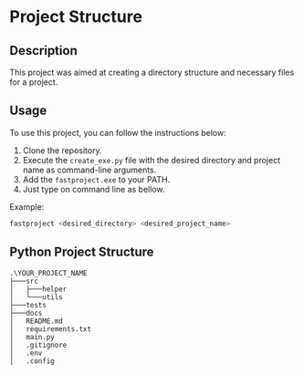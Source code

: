 # Project Structure

## Description

This project was aimed at creating a directory structure and necessary files for a project.

## Usage

To use this project, you can follow the instructions below:

1. Clone the repository.
2. Execute the `create_exe.py` file with the desired directory and project name as command-line arguments.
3. Add the `fastproject.exe` to your PATH.
4. Just type on command line as bellow.

Example:

```bash
fastproject <desired_directory> <desired_project_name>
```

## Python Project Structure

```
.\YOUR_PROJECT_NAME
├───src
│   ├───helper
│   └───utils
├───tests
├───docs
│   README.md
│   requirements.txt
│   main.py
│   .gitignore
│   .env
│   .config
```
